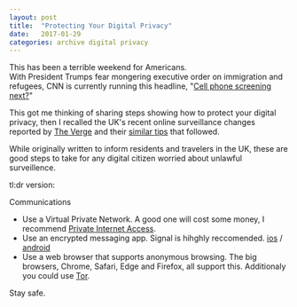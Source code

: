 ```yaml
---
layout: post
title:  "Protecting Your Digital Privacy"
date:   2017-01-29
categories: archive digital privacy
---
```


This has been a terrible weekend for Americans.   
With President Trumps fear mongering executive order on immigration and refugees, CNN is currently running this headline, "[Cell phone screening next?](http://www.cnn.com/2017/01/29/politics/donald-trump-immigrant-policy-social-media-contacts/index.html)"

This got me thinking of sharing steps showing how to protect your digital privacy, then I recalled the UK's recent online surveillance changes reported by [The Verge](http://www.theverge.com/2016/11/23/13718768/uk-surveillance-laws-explained-investigatory-powers-bill) and their [similar tips](http://www.theverge.com/2016/11/25/13746042/uk-surveillance-bill-private-browsing-online)  that followed. 

While originally written to inform residents and travelers in the UK, these are good steps to take for any digital citizen worried about unlawful surveillence.

tl:dr version:  

Communications
* Use a Virtual Private Network. A good one will cost some money, I recommend [Private Internet Access](https://www.privateinternetaccess.com/).  
* Use an encrypted messaging app. Signal is hihghly reccomended. [ios](https://itunes.apple.com/us/app/signal-private-messenger/id874139669?mt=8) / [android](https://play.google.com/store/apps/details?id=org.thoughtcrime.securesms&hl=en) 
* Use a web browser that supports anonymous browsing. The big browsers, Chrome, Safari, Edge and Firefox, all support this. Additionaly you could use [Tor](https://www.torproject.org/projects/torbrowser.html).  

Stay safe.
